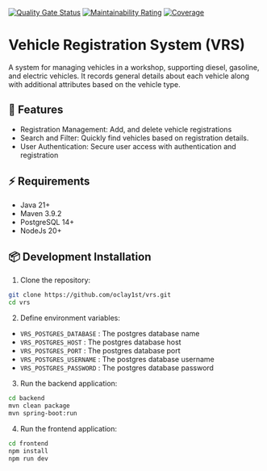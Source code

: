 [![Quality Gate Status](https://sonarcloud.io/api/project_badges/measure?project=oclay1st_vrs&metric=alert_status)](https://sonarcloud.io/summary/new_code?id=oclay1st_vrs)
[![Maintainability Rating](https://sonarcloud.io/api/project_badges/measure?project=oclay1st_vrs&metric=sqale_rating)](https://sonarcloud.io/summary/new_code?id=oclay1st_vrs)
[![Coverage](https://sonarcloud.io/api/project_badges/measure?project=oclay1st_WFDB&metric=coverage)](https://sonarcloud.io/summary/new_code?id=oclay1st_WFDB)
# Vehicle Registration System (VRS)

A system for managing vehicles in a workshop, supporting diesel, gasoline, and electric vehicles. It records general details about each vehicle along with additional attributes based on the vehicle type.

## 🚀 Features

- Registration Management: Add, and delete vehicle registrations
- Search and Filter: Quickly find vehicles based on registration details.
- User Authentication: Secure user access with authentication and registration

## ⚡️ Requirements

- Java 21+
- Maven 3.9.2
- PostgreSQL 14+
- NodeJs 20+

## 📦 Development Installation

1. Clone the repository:

```bash
git clone https://github.com/oclay1st/vrs.git
cd vrs
```

2. Define environment variables:

- `VRS_POSTGRES_DATABASE` : The postgres database name
- `VRS_POSTGRES_HOST` : The postgres database host
- `VRS_POSTGRES_PORT` : The postgres database port
- `VRS_POSTGRES_USERNAME` : The postgres database username
- `VRS_POSTGRES_PASSWORD` : The postgres database password

3. Run the backend application:

```bash
cd backend
mvn clean package
mvn spring-boot:run
```

4. Run the frontend application:

```bash
cd frontend
npm install 
npm run dev


